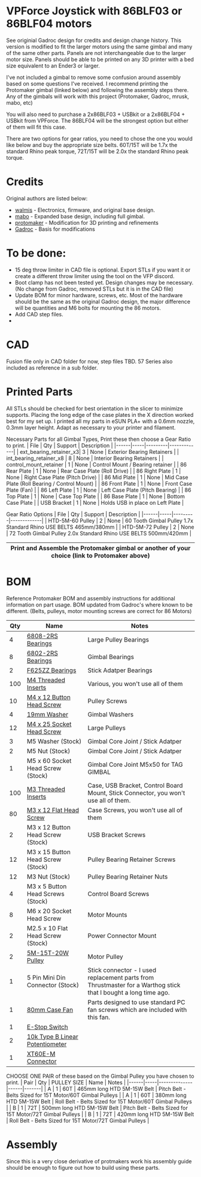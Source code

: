 # VPForce Joystick with 86BLF03 or 86BLF04 motors
See originial Gadroc design for credits and design change history. This version is modified to fit the larger motors using the same gimbal and many of the same other parts. Panels are not interchangeable due to the larger motor size. Panels should be able to be printed on any 3D printer with a bed size equivalent to an Ender3 or larger. 

I've not included a gimbal to remove some confusion around assembly based on some questions I've received. I recommend printing the Protomaker gimbal (linked below) and following the assembly steps there. Any of the gimbals will work with this project (Protomaker, Gadroc, mrusk, mabo, etc)  

You will also need to purchase a 2x86BLF03 + USBkit or a 2x86BLF04 + USBkit from VPForce. The 86BLF04 will be the strongest option but either of them will fit this case. 

There are two options for gear ratios, you need to chose the one you would like below and buy the appropriate size belts. 60T/15T will be 1.7x the standard Rhino peak torque, 72T/15T will be 2.0x the standard Rhino peak torque. 


# Credits
Original authors are listed below:

* [walmis](https://github.com/walmis/FFB-Joystick-Base) - Electronics, firmware, and original base design.
* [mabo](https://github.com/mabo1972/FFB-Joystick-Base-Plywood) - Expanded base design, including full gimbal.
* [protomaker](https://github.com/protomaker964/Rhino-FFB-Clone-3D_Printed) - Modification for 3D printing and refinements
* [Gadroc](https://github.com/Gadroc/vpforce-ffb-joystick) - Basis for modifications

# To be done:
* 15 deg throw limiter in CAD file is optional. Export STLs if you want it or create a different throw limiter using the tool on the VFP discord.
* Boot clamp has not been tested yet. Design changes may be necessary. (No change from Gadroc, removed STLs but it is in the CAD file)
* Update BOM for minor hardware, screws, etc. Most of the hardware should be the same as the original Gadroc design, the major difference will be quantities and M6 bolts for mounting the 86 motors.
* Add CAD step files.
* 

# CAD
Fusion file only in CAD folder for now, step files TBD. 57 Series also included as reference in a sub folder. 

# Printed Parts
All STLs should be checked for best orientation in the slicer to minimize supports. Placing the long edge of the case plates in the X direction worked best for my set up.  I printed all my parts in eSUN PLA+ with a 0.6mm nozzle, 0.3mm layer height. Adapt as necessary to your printer and filament.

Necessary Parts for all Gimbal Types, Print these then choose a Gear Ratio to print. 
| File | Qty | Support | Description |
|------|-----|---------|-------------|
| ext_bearing_retainer_x3| 3 | None | Exterior Bearing Retainers |
| int_bearing_retainer_x8 | 8 | None | Interior Bearing Retainers |
| control_mount_retainer | 1 | None | Control Mount / Bearing retainer |
| 86 Rear Plate | 1 | None | Rear Case Plate (Roll Drive) |
| 86 Right Plate | 1 | None | Right Case Plate (Pitch Drive) |
| 86 Mid Plate | 1 | None | Mid Case Plate (Roll Bearing / Control Mount) |
| 86 Front Plate | 1 | None | Front Case Plate (Fan) |
| 86 Left Plate | 1 | None | Left Case Plate (Pitch Bearing) |
| 86 Top Plate | 1 | None | Case Top Plate |
| 86 Base Plate | 1 | None | Bottom Case Plate |
| USB Bracket | 1 | None | Holds USB in place on Left Plate |

Gear Ratio Options
| File | Qty | Support | Description |
|------|-----|---------|-------------|
| HTD-5M-60 Pulley | 2 | None | 60 Tooth Gimbal Pulley 1.7x Standard Rhino USE BELTS 465mm/380mm |
| HTD-5M-72 Pulley | 2 | None | 72 Tooth Gimbal Pulley 2.0x Standard Rhino USE BELTS 500mm/420mm |

| Print and Assemble the Protomaker gimbal or another of your choice (link to Protomaker above) |
|-----------------------------------------------------------------------------------------------|


<!--Gadroc's Gimbal
| File | Qty | Support | Description |
|------|-----|---------|-------------|
| gimbal_arm_x2 | 2 | Build Plate Only | Gimbal Arms |
| gimbal_pillow_x4 | 4 | Build Plate Only | Gimbal Pillow Blocks |
| gimbal_core | 1 | Build Plate Only | Gimbal Core Joint |
| gimbal_stick | 1 | Build Plate Only | Gimbal Stick Connector |

TAG Gimbal - Experimental, bearing journals attach with M5 screws to minimize supports.
| File | Qty | Support | Description |
|------|-----|---------|-------------|
| OptiArmFramex2 | 2 | Build Plate Only | Gimbal Arms |
| GIMBAL_ARM_BEARING_PILLOWx4 | 4 | Build Plate Only | Gimbal Pillow Blocks |
| OptiCore Main | 1 | None | Gimbal Core Joint |
| Core Journal x2 | 2 | None | Gimbal Core Joint Bearing Journals |
| 2020GIMBAL_STICK_CONNECTOR_TAG | 1 | Build Plate Only/None | Gimbal Stick Connector for 2020 Extensions |
| Main Connector Journal x2 | 2 | None | Stick Connector Journals |
| 2020Extension_TM_WARTHOG | 1 | Build Plate Only/None | TM Warthog Threads for 2020 Extension |

Mabo Gimbal - This is the orignal gimbal I based the TAG gimbal off of, if you want to print a traditional gimbal that is a bit beefed up but less optimized choose this one. This has both the 2020 extension option and the one piece threaded TM grip attachment for the main stick as an option. Use above reference quantities to determine how much of each STL to print. 
-->
# BOM
Reference Protomaker BOM and assembly instructions for additional information on part usage. BOM updated from Gadroc's where known to be different. (Belts, pulleys, motor mounting screws are correct for 86 Motors)

| Qty | Name | Notes |
|-----|------|-------|
|   4 | [6808-2RS Bearings](https://www.amazon.com/dp/B0CGM2PG3Z) | Large Pulley Bearings |
|   8 | [6802-2RS Bearings](https://www.amazon.com/dp/B0CGM2CHB8) | Gimbal Bearings |
|   2 | [F625ZZ Bearings](https://www.amazon.com/dp/B07Z3DXF14) | Stick Adatper Bearings |
| 100 | [M4 Threaded Inserts](https://www.amazon.com/dp/B08T9TXS9S) | Various, you won't use all of them |
|  10 | [M4 x 12 Button Head Screw](https://www.amazon.com/dp/B09T9VFY5J) | Pulley Screws |
|   4 | [19mm Washer](https://www.amazon.com/dp/B0B8SPK65J) | Gimbal Washers |
|  12 | [M4 x 25 Socket Head Screw](https://www.amazon.com/dp/B0BMQ4WV1V) | Large Pulleys |
|   3 | M5 Washer (Stock) | Gimbal Core Joint / Stick Adatper |
|   2 | M5 Nut (Stock) | Gimbal Core Joint / Stick Adatper |
|   1 | M5 x 60 Socket Head Screw (Stock) | Gimbal Core Joint M5x50 for TAG GIMBAL |
| 100 | [M3 Threaded Inserts](https://www.amazon.com/dp/B0CDH36ZMX) | Case, USB Bracket, Control Board Mount, Stick Connector, you won't use all of them. |
|  80 | [M3 x 12 Flat Head Screw](https://www.amazon.com/dp/B07WJKPCZY) | Case Screws, you won't use all of them |
|   2 | M3 x 12 Button Head Screw (Stock) | USB Bracket Screws |
|  12 | M3 x 15 Button Head Screw (Stock) | Pulley Bearing Retainer Screws |
|  12 | M3 Nut (Stock) | Pulley Bearing Retainer Nuts |
|   4 | M3 x 5 Button Head Screws (Stock) | Control Board Screws |
|   8 | M6 x 20 Socket Head Screw | Motor Mounts |
|   2 | M2.5 x 10 Flat Head Screw (Stock) | Power Connector Mount |
|   2 | [5M-15T-20W Pulley](https://a.co/d/b9yMcuO) | Motor Pulley |
|   1 | 5 Pin Mini Din Connector (Stock)| Stick connector - I used replacement parts from Thrustmaster for a Warthog stick that I bought a long time ago. |
|   1 | [80mm Case Fan](https://www.amazon.com/dp/B00IOIJ4AC) | Parts designed to use standard PC fan screws which are included with this fan. |
|   1 | [E-Stop Switch](https://a.co/d/37DwknT) | |
|   2 | [10k Type B Linear Potentiometer](https://www.amazon.com/dp/B09897HR3C) |
|   1 | [XT60E-M Connector](https://www.amazon.com/dp/B07VV92WZS) | |

CHOOSE ONE PAIR of these based on the Gimbal Pulley you have chosen to print. 
| Pair | Qty | PULLEY SIZE  | Name | Notes |
|------|-----|--------------|------|-------|
|   A  |   1 | 60T | 465mm long HTD 5M-15W Belt | Pitch Belt - Belts Sized for 15T Motor/60T Gimbal Pulleys |
|   A  |   1 | 60T | 380mm long HTD 5M-15W Belt | Roll Belt - Belts Sized for 15T Motor/60T Gimbal Pulleys  |
|   B  |   1 | 72T | 500mm long HTD 5M-15W Belt | Pitch Belt - Belts Sized for 15T Motor/72T Gimbal Pulleys |
|   B  |   1 | 72T | 420mm long HTD 5M-15W Belt | Roll Belt - Belts Sized for 15T Motor/72T Gimbal Pulleys  |

# Assembly
Since this is a very close derivative of protmakers work his assembly guide should be enough to figure out how to build using these parts.
